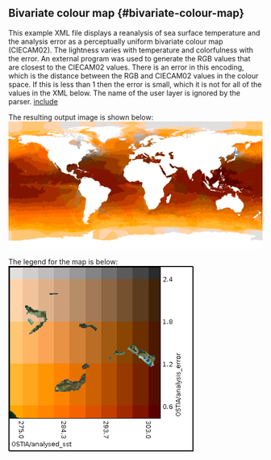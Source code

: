 ## Bivariate colour map {#bivariate-colour-map}

This example XML file displays a reanalysis of sea surface temperature and the analysis error as a perceptually uniform bivariate colour map (CIECAM02). The lightness varies with temperature and colorfulness with the error. An external program was used to generate the RGB values that are closest to the CIECAM02 values. There is an error in this encoding, which is the distance between the RGB and CIECAM02 values in the colour space. If this is less than 1 then the error is small, which it is not for all of the values in the XML below. The name of the user layer is ignored by the parser.
[include](bivariate.xml)

The resulting output image is shown below:
![](../images/bivariate.png)

The legend for the map is below:
![](../images/bivariate-legend.png)